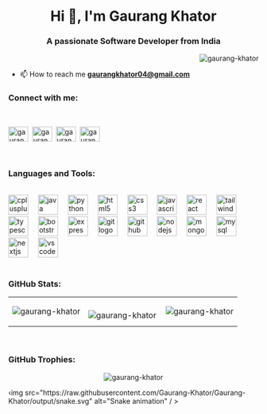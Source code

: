 

<h1 align="center">Hi 👋, I'm Gaurang Khator</h1>
<h3 align="center">A passionate Software Developer from India</h3>

<p align="right"> <img src="https://komarev.com/ghpvc/?username=gaurang-khator&label=Profile%20views&color=0e75b6&style=flat" alt="gaurang-khator" /> </p>

- 📫 How to reach me **gaurangkhator04@gmail.com**

<h3 align="left">Connect with me:</h3><br>
<p align="left">
<a href="https://linkedin.com/in/gaurang2201" target="blank"><img align="center" src="https://raw.githubusercontent.com/rahuldkjain/github-profile-readme-generator/master/src/images/icons/Social/linked-in-alt.svg" alt="gaurang2201" height="30" width="40" /></a>&nbsp;
<a href="https://instagram.com/gaurang_khator" target="blank"><img align="center" src="https://raw.githubusercontent.com/rahuldkjain/github-profile-readme-generator/master/src/images/icons/Social/instagram.svg" alt="gaurang_khator" height="30" width="40" /></a>&nbsp;
<a href="https://codeforces.com/profile/gaurang_khator" target="blank"><img align="center" src="https://raw.githubusercontent.com/rahuldkjain/github-profile-readme-generator/master/src/images/icons/Social/codeforces.svg" alt="gaurang_khator" height="30" width="40" /></a>&nbsp;
<a href="https://www.leetcode.com/gaurang_khator" target="blank"><img align="center" src="https://raw.githubusercontent.com/rahuldkjain/github-profile-readme-generator/master/src/images/icons/Social/leet-code.svg" alt="gaurang_khator" height="30" width="40" /></a>&nbsp;
</p>
<br>
<h3 align="left">Languages and Tools:</h3><br>

<div align="left">
  <img src="https://cdn.jsdelivr.net/gh/devicons/devicon/icons/cplusplus/cplusplus-original.svg" height="40" alt="cplusplus logo"  />
  <img width="12" />
  <img src="https://cdn.jsdelivr.net/gh/devicons/devicon/icons/java/java-original.svg" height="40" alt="java logo"  />
  <img width="12" />
  <img src="https://cdn.jsdelivr.net/gh/devicons/devicon/icons/python/python-original.svg" height="40" alt="python logo"  />
  <img width="12" />
  <img src="https://cdn.jsdelivr.net/gh/devicons/devicon/icons/html5/html5-original.svg" height="40" alt="html5 logo"  />
  <img width="12" />
  <img src="https://cdn.jsdelivr.net/gh/devicons/devicon/icons/css3/css3-original.svg" height="40" alt="css3 logo"  />
  <img width="12" />
  <img src="https://cdn.jsdelivr.net/gh/devicons/devicon/icons/javascript/javascript-original.svg" height="40" alt="javascript logo"  />
  <img width="12" />
  <img src="https://cdn.jsdelivr.net/gh/devicons/devicon/icons/react/react-original.svg" height="40" alt="react logo"  />
  <img width="12" />
  <img src="https://cdn.jsdelivr.net/gh/devicons/devicon/icons/tailwindcss/tailwindcss-original-wordmark.svg" height="40" alt="tailwindcss logo"  />
  <img width="12" />
  <img src="https://cdn.jsdelivr.net/gh/devicons/devicon/icons/typescript/typescript-original.svg" height="40" alt="typescript logo"  />
  <img width="12" />
  <img src="https://cdn.jsdelivr.net/gh/devicons/devicon/icons/bootstrap/bootstrap-original.svg" height="40" alt="bootstrap logo"  />
  <img width="12" />
  <img src="https://cdn.jsdelivr.net/gh/devicons/devicon/icons/express/express-original.svg" height="40" alt="express logo"  />
  <img width="12" />
  <img src="https://cdn.jsdelivr.net/gh/devicons/devicon/icons/git/git-original.svg" height="40" alt="git logo"  />
  <img width="12" />
  <img src="https://cdn.jsdelivr.net/gh/devicons/devicon/icons/github/github-original.svg" height="40" alt="github logo"  />
  <img width="12" />
  <img src="https://cdn.jsdelivr.net/gh/devicons/devicon/icons/nodejs/nodejs-original.svg" height="40" alt="nodejs logo"  />
  <img width="12" />
  <img src="https://cdn.jsdelivr.net/gh/devicons/devicon/icons/mongodb/mongodb-original.svg" height="40" alt="mongodb logo"  />
  <img width="12" />
  <img src="https://cdn.jsdelivr.net/gh/devicons/devicon/icons/mysql/mysql-original.svg" height="40" alt="mysql logo"  />
  <img width="12" />
  <img src="https://cdn.jsdelivr.net/gh/devicons/devicon/icons/nextjs/nextjs-original.svg" height="40" alt="nextjs logo"  />
  <img width="12" />
  <img src="https://cdn.jsdelivr.net/gh/devicons/devicon/icons/vscode/vscode-original.svg" height="40" alt="vscode logo"  />
</div><br>
<h3>GitHub Stats: </h3>
<table align="center"><tr>
  
<td valign="middle"><p><img align="center" src="https://github-readme-stats.vercel.app/api?username=gaurang-khator&show_icons=true&locale=en&theme=onedark&hide_border=true&bg_color=00000000" alt="gaurang-khator" /></p></td>
<td valign="middle"><p><img align="left" src="https://github-readme-stats.vercel.app/api/top-langs?username=gaurang-khator&show_icons=true&locale=en&layout=compact&theme=onedark&hide_border=true&bg_color=00000000" alt="gaurang-khator" /></p></td>

<td valign="middle"><p><img align="center" src="https://github-readme-streak-stats.herokuapp.com/?user=gaurang-khator&theme=onedark&hide_border=true&background=00000000" alt="gaurang-khator" /></p></td>
</tr></table>
<br>
<h3>GitHub Trophies:</h3>

<p align="center"><img src="https://github-profile-trophy.vercel.app/?username=Gaurang-Khator&theme=onedark&margin-w=5&no-bg=true&no-frame=true" alt="gaurang-khator" /></p>
‹img src="https://raw.githubusercontent.com/Gaurang-Khator/Gaurang-Khator/output/snake.svg" alt="Snake animation" / >

###

###

###
